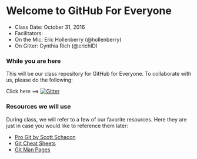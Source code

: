 # Welcome to GitHub For Everyone

- Class Date: October 31, 2016
- Facilitators:
 - On the Mic: Eric Hollenberry (@hollenberry)
 - On Gitter: Cynthia Rich (@crichID)

### While you are here

This will be our class repository for GitHub for Everyone. To collaborate with us, please do the following:

Click here ==> [![Gitter](https://badges.gitter.im/githubteacher/everyone-october-2016.svg)](https://gitter.im/githubteacher/everyone-october-2016?utm_source=badge&utm_medium=badge&utm_campaign=pr-badge)

### Resources we will use

During class, we will refer to a few of our favorite resources. Here they are just in case you would like to reference them later:

- [Pro Git by Scott Schacon](https://git-scm.com/book/en/v2)
- [Git Cheat Sheets](https://training.github.com/resources/)
- [Git Man Pages](https://git-scm.com/docs)

